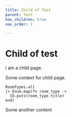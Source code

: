 ```yaml
---
title: Child of Test
parent: Test
has_children: true
nav_order: 1

---
```

# Child of test

I am a child page.

Some context for child page.

    RoomTypes.all
    |> Enum.map(fn room_type ->
      IO.puts(room_type.title)
    end)

Some another content